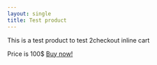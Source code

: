 ```yaml
---
layout: single
title: Test product
---
```


This is a test product to test 2checkout inline cart

Price is 100$ <a href="#buy" class="avangate_button" product-code="OK2PRSRGS7" product-quantity="1">Buy now!</a>
